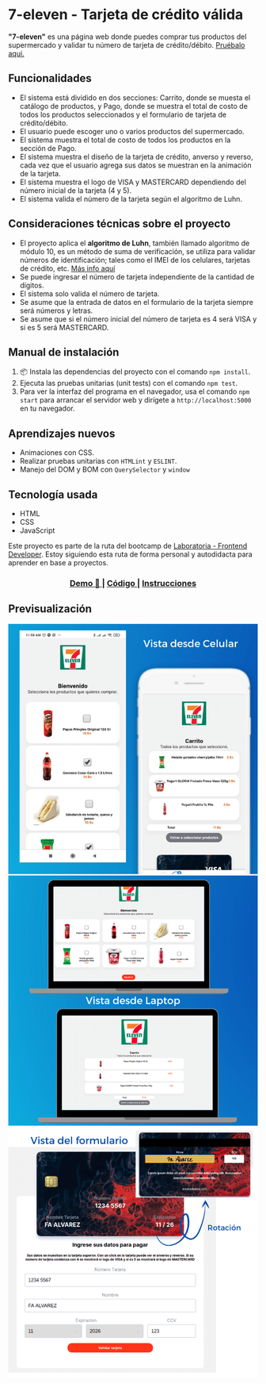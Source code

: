 # 7-eleven - Tarjeta de crédito válida

**"7-eleven"** es una página web donde puedes comprar tus productos del supermercado y validar tu número de tarjeta de crédito/débito.
 [Pruébalo aquí.](https://fabiola29298.github.io/LIM012-card-validation/src/)


## Funcionalidades
- El sistema está dividido en dos secciones: Carrito, donde se muesta el catálogo de productos, y Pago, donde se muestra el total de costo de todos los productos seleccionados y el formulario de tarjeta de crédito/débito.
- El usuario puede escoger uno o varios productos del supermercado.
- El sistema muestra el total de costo de todos los productos en la sección de Pago.
- El sistema muestra el diseño de la tarjeta de crédito, anverso y reverso, cada vez que el usuario agrega sus datos se muestran en la animación de la tarjeta.
- El sistema muestra el logo de VISA y MASTERCARD dependiendo del número inicial de la tarjeta (4 y 5).
- El sistema valida el número de la tarjeta según el algoritmo de Luhn.

## Consideraciones técnicas sobre el proyecto
- El proyecto aplica el **algoritmo de Luhn**,  también llamado algoritmo de módulo 10, es un método de suma de verificación, se utiliza para validar números de identificación; tales como el IMEI de los celulares, tarjetas de crédito, etc. [Más info aquí](https://es.wikipedia.org/wiki/Algoritmo_de_Luhn#:~:text=El%20algoritmo%20de%20Luhn%20o,cr%C3%A9dito%2C%20n%C3%BAmeros%20IMEI%2C%20etc.)
- Se puede ingresar el número de tarjeta independiente de la cantidad de dígitos.
- El sistema solo valida el número de tarjeta.
- Se asume que la entrada de datos en el formulario de la tarjeta siempre será números y letras.
- Se asume que si el número inicial del número de tarjeta es 4 será VISA y si es 5 será MASTERCARD.



## Manual de instalación

1.  📦 Instala las dependencias del proyecto con el comando `npm install`.
2. Ejecuta las pruebas unitarias (unit tests) con el comando `npm test`.
3. Para ver la interfaz del programa en el navegador, usa el comando
   `npm start` para arrancar el servidor web y dirígete a
   `http://localhost:5000` en tu navegador.

## Aprendizajes nuevos

* Animaciones con CSS.
* Realizar pruebas unitarias con `HTMLint` y `ESLINT`.
* Manejo del DOM y BOM con  `QuerySelector` y `window`

## Tecnología usada

* HTML
* CSS
* JavaScript

Este proyecto es parte de la ruta del bootcamp de [Laboratoria - Frontend Developer](https://www.laboratoria.la/). Estoy siguiendo esta ruta de forma personal y autodidacta para aprender en base a proyectos.


<div align="center">
  <h3>
    <a href="https://fabiola29298.github.io/LIM012-card-validation/src/">
      Demo 📱
    </a>
    <span> | </span>
    <a href="https://github.com/fabiola29298/LIM012-card-validation">
      Código
    </a>
    <span> | </span>
    <a href="https://github.com/Laboratoria/bootcamp/tree/main/projects/01-card-validation">
      Instrucciones
    </a>
  </h3>
</div>

## Previsualización

![image](/src/img/preview2.png)
![image](/src/img/preview1.png)
![image](/src/img/preview3.png)
##



